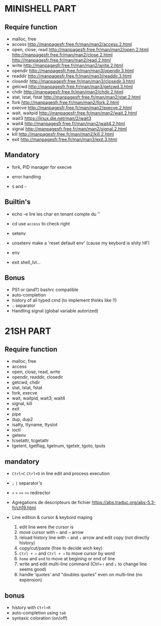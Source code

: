 #   MINISHELL PART
##  Require function
- malloc, free
- access
	http://manpagesfr.free.fr/man/man2/access.2.html
- open, close, read
	http://manpagesfr.free.fr/man/man2/open.2.html
	http://manpagesfr.free.fr/man/man2/close.2.html
	http://manpagesfr.free.fr/man/man2/read.2.html
- write
	http://manpagesfr.free.fr/man/man2/write.2.html
- opendir
	http://manpagesfr.free.fr/man/man3/opendir.3.html
- readdir
	http://manpagesfr.free.fr/man/man3/readdir.3.html
- closedir
	http://manpagesfr.free.fr/man/man3/closedir.3.html
- getcwd
	http://manpagesfr.free.fr/man/man3/getcwd.3.html
- chdir
	http://manpagesfr.free.fr/man/man2/chdir.2.html
- stat, lstat, fstat
	http://manpagesfr.free.fr/man/man2/stat.2.html
- fork
	http://manpagesfr.free.fr/man/man2/fork.2.html
- execve
	http://manpagesfr.free.fr/man/man2/execve.2.html
- wait, waitpid
	http://manpagesfr.free.fr/man/man2/wait.2.html
- wait3
	https://linux.die.net/man/2/wait3
- wait4
	http://manpagesfr.free.fr/man/man2/wait4.2.html
- signal
	http://manpagesfr.free.fr/man/man2/signal.2.html
- kill
	http://manpagesfr.free.fr/man/man2/kill.2.html
- exit
	http://manpagesfr.free.fr/man/man3/exit.3.html

##  Mandatory
- fork, PID manager for execve

- error handling

- `$` and `~`

##  Builtin's
- echo
	-e lire les char en tenant compte du '\'

- cd
	use `access` to check right

- setenv

- unsetenv
	make a 'reset default env' (cause my keybord is shity HF)

- env

- exit
	shell_lvl...

##  Bonus
- PS1 or (and?) bashrc compatible
- auto-completion
- history of all typed cmd (to implement thinks like !!)
- `;` separator
- Handling signal (global variable autorized)


#   21SH PART
##	Require function
- malloc, free
- access
- open, close, read, write
- opendir, readdir, closedir
- getcwd, chdir
- stat, lstat, fstat
- fork, execve
- wait, waitpid, wait3; wait4
- signal, kill
- exit
- pipe
- dup, dup2
- isatty, ttyname, ttyslot
- ioctl
- getenv
- tcsetattr, tcgetattr
- tgetent, tgetflag, tgetnum, tgetstr, tgoto, tputs
##  mandatory
- `Ctrl+C` `Ctrl+D` in line edit and process execution

- `;` `|` separator's

- `<` `>` `<<` `>>` redirector

- Agrégations de descripteurs de fichier
	https://abs.traduc.org/abs-5.3-fr/ch19.html

- Line edition & cursor & keybord maping
	1. edit line were the cursor is
	2. move cursor with `←` and `→` arrow
	3. reload history line with `↑` and `↓` arrow and edit copy 	(not directly history)
	4. copy/cut/paste (free to decide wich key)
	5. `Ctrl + ←` and `Ctrl + →` to move cursor by word
	6. `home` and `end` to move at begining or end of line
	7. write and edit multi-line command (Ctrl+`↑` and `↓` to 		change line seems good)
	8. handle 'quotes' and "doubles quotes" even on multi-line 		(no expension)
##  bonus
- history with `Ctrl+R`
- auto-completion using `tab`
- syntaxic coloration (on/off)
